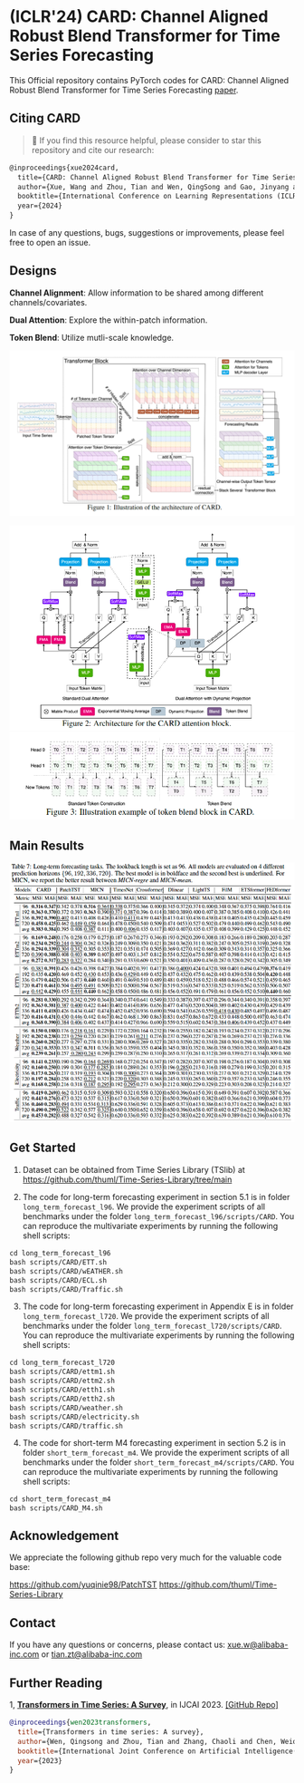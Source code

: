 # (ICLR'24) CARD: Channel Aligned Robust Blend Transformer for Time Series Forecasting

This Official repository contains PyTorch codes for CARD: Channel Aligned Robust Blend Transformer for Time Series Forecasting [paper](https://arxiv.org/abs/2305.12095).

## Citing CARD
> 🌟 If you find this resource helpful, please consider to star this repository and cite our research:

```tex
@inproceedings{xue2024card,
  title={CARD: Channel Aligned Robust Blend Transformer for Time Series Forecasting},
  author={Xue, Wang and Zhou, Tian and Wen, QingSong and Gao, Jinyang and Ding, Bolin and Jin, Rong},
  booktitle={International Conference on Learning Representations (ICLR)},
  year={2024}
}
```
In case of any questions, bugs, suggestions or improvements, please feel free to open an issue.



## Designs

**Channel Alignment**: Allow information to be shared among different channels/covariates.

**Dual Attention**: Explore the within-patch information.

**Token Blend**: Utilize mutli-scale knowledge.
<p align="center">
<!-- ![fig1](./figures/main.png) -->
<img src="/figures/main.png" alt="drawing" width="800"/>
</p>

<p align="center">
<!-- ![fig1](./figures/main.png) -->
<img src="/figures/dual.png" alt="drawing" width="600"/>
<img src="/figures/blend.png" alt="drawing" width="600"/>
</p>
<!-- ![fig2](./figures/dual.png) -->
<!-- ![fig3](./figures/blend.png) -->

## Main Results

![fig4](./figures/results.png)


## Get Started

1. Dataset can be obtained from Time Series Library (TSlib) at <https://github.com/thuml/Time-Series-Library/tree/main> 

2. The code for long-term forecasting experiment in section 5.1 is in folder `long_term_forecast_l96`. We provide the experiment scripts of all benchmarks under the folder `long_term_forecast_l96/scripts/CARD`. You can reproduce the multivariate experiments by running the following shell scripts:

```
cd long_term_forecast_l96
bash scripts/CARD/ETT.sh 
bash scripts/CARD/wEATHER.sh 
bash scripts/CARD/ECL.sh 
bash scripts/CARD/Traffic.sh 
```

3. The code for long-term forecasting experiment in Appendix E is in folder `long_term_forecast_l720`. We provide the experiment scripts of all benchmarks under the folder `long_term_forecast_l720/scripts/CARD`. You can reproduce the multivariate experiments by running the following shell scripts:

```
cd long_term_forecast_l720
bash scripts/CARD/ettm1.sh
bash scripts/CARD/ettm2.sh
bash scripts/CARD/etth1.sh
bash scripts/CARD/etth2.sh
bash scripts/CARD/weather.sh
bash scripts/CARD/electricity.sh
bash scripts/CARD/traffic.sh
```


4. The code for short-term M4 forecasting experiment in section 5.2 is in folder `short_term_forecast_m4`. We provide the experiment scripts of all benchmarks under the folder `short_term_forecast_m4/scripts/CARD`. You can reproduce the multivariate experiments by running the following shell scripts:

```
cd short_term_forecast_m4
bash scripts/CARD_M4.sh 
```

## Acknowledgement

We appreciate the following github repo very much for the valuable code base:

https://github.com/yuqinie98/PatchTST
https://github.com/thuml/Time-Series-Library


## Contact

If you have any questions or concerns, please contact us: xue.w@alibaba-inc.com or tian.zt@alibaba-inc.com





## Further Reading
1, [**Transformers in Time Series: A Survey**](https://arxiv.org/abs/2202.07125), in IJCAI 2023.
[\[GitHub Repo\]](https://github.com/qingsongedu/time-series-transformers-review)

```bibtex
@inproceedings{wen2023transformers,
  title={Transformers in time series: A survey},
  author={Wen, Qingsong and Zhou, Tian and Zhang, Chaoli and Chen, Weiqi and Ma, Ziqing and Yan, Junchi and Sun, Liang},
  booktitle={International Joint Conference on Artificial Intelligence(IJCAI)},
  year={2023}
}
```


